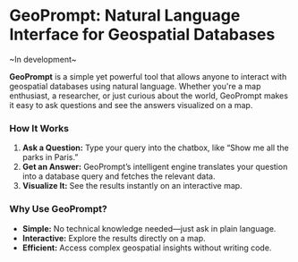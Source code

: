 # GeoPrompt: Natural Language Interface for Geospatial Databases

~In development~

**GeoPrompt** is a simple yet powerful tool that allows anyone to interact with geospatial databases using natural language. Whether you're a map enthusiast, a researcher, or just curious about the world, GeoPrompt makes it easy to ask questions and see the answers visualized on a map.

### **How It Works**

1. **Ask a Question:** Type your query into the chatbox, like “Show me all the parks in Paris.”
2. **Get an Answer:** GeoPrompt’s intelligent engine translates your question into a database query and fetches the relevant data.
3. **Visualize It:** See the results instantly on an interactive map.

### **Why Use GeoPrompt?**

- **Simple:** No technical knowledge needed—just ask in plain language.
- **Interactive:** Explore the results directly on a map.
- **Efficient:** Access complex geospatial insights without writing code.


